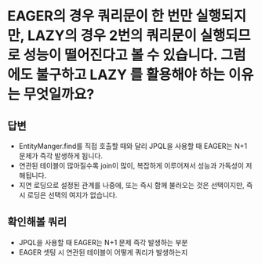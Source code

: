 # EAGER의 경우 쿼리문이 한 번만 실행되지만, LAZY의 경우 2번의 쿼리문이 실행되므로 성능이 떨어진다고 볼 수 있습니다. 그럼에도 불구하고 LAZY 를 활용해야 하는 이유는 무엇일까요?

## 답변
- EntityManger.find를 직접 호출할 때와 달리 JPQL을 사용할 때 EAGER는 N+1 문제가 즉각 발생하게 됩니다.
- 연관된 테이블이 많아질수록 join이 많이, 복잡하게 이루어져서 성능과 가독성이 저해됩니다.
- 지연 로딩으로 설정된 관계를 나중에, 또는 즉시 함께 불러오는 것은 선택이지만, 즉시 로딩은 선택의 여지가 없습니다.

## 확인해볼 쿼리

- JPQL을 사용할 때 EAGER는 N+1 문제 즉각 발생하는 부분
- EAGER 셋팅 시 연관된 테이블이 어떻게 쿼리가 발생하는지 

